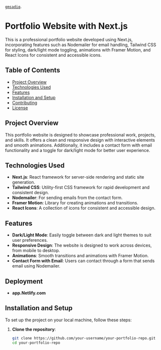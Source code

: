 [`gmsadiq`](https://gmsadiq.netlify.app/).

# Portfolio Website with Next.js

This is a professional portfolio website developed using Next.js, incorporating features such as Nodemailer for email handling, Tailwind CSS for styling, dark/light mode toggling, animations with Framer Motion, and React Icons for consistent and accessible icons. 

## Table of Contents
- [Project Overview](#project-overview)
- [Technologies Used](#technologies-used)
- [Features](#features)
- [Installation and Setup](#installation-and-setup)
- [Contributing](#contributing)
- [License](#license)

## Project Overview

This portfolio website is designed to showcase professional work, projects, and skills. It offers a clean and responsive design with interactive elements and smooth animations. Additionally, it includes a contact form with email functionality and a toggle for dark/light mode for better user experience.

## Technologies Used

- **Next.js**: React framework for server-side rendering and static site generation.
- **Tailwind CSS**: Utility-first CSS framework for rapid development and consistent design.
- **Nodemailer**: For sending emails from the contact form.
- **Framer Motion**: Library for creating animations and transitions.
- **React Icons**: A collection of icons for consistent and accessible design.

## Features

- **Dark/Light Mode**: Easily toggle between dark and light themes to suit user preferences.
- **Responsive Design**: The website is designed to work across devices, from mobile to desktop.
- **Animations**: Smooth transitions and animations with Framer Motion.
- **Contact Form with Email**: Users can contact through a form that sends email using Nodemailer.

## Deployment
- **app.Netlify.com**

## Installation and Setup

To set up the project on your local machine, follow these steps:

1. **Clone the repository**:
   ```bash
   git clone https://github.com/your-username/your-portfolio-repo.git
   cd your-portfolio-repo
